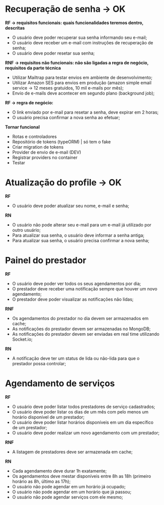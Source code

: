 # Recuperação de senha -> OK
**RF -> requisitos funcionais: quais funcionalidades teremos dentro, descritas**
- O usuário deve poder recuperar sua senha informando seu e-mail;
- O usuário deve  receber um e-mail com instruções de recuperação de senha;
- O usuário deve poder resetar sua senha;

**RNF -> requisitos não funcionais: não são ligadas a regra de negócio, requisitos da parte técnica**
- Utilizar Mailtrap para testar envios em ambiente de desenvolvimento;
- Utilizar Amazon SES para envios em produção (amazon simple email service -> 12 meses gratuidos, 10 mil e-mails por mês);
- Envio de e-mails deve acontecer em segundo plano (background job);

**RF -> regra de negócio:**
- O link enviado por e-mail para resetar a senha, deve expirar em 2 horas;
- O usuário precisa confirmar a nova senha ao efetuar;

**Tornar funcional**
- Rotas e controladores
- Repositório de tokens (typeORM) | só tem o fake
- Criar migration de tokens
- Provider de envio de e-mail (DEV)
- Registrar providers no container
- Testar

# Atualização do profile -> OK
**RF**
- O usuário deve poder atualizar seu nome, e-mail e senha;

**RN**
- O usuário não pode alterar seu e-mail para um e-mail já utilizado por outro usuário;
- Para atualizar sua senha, o usuário deve informar a senha antiga;
- Para atualizar sua senha, o usuário precisa confirmar a nova senha;

# Painel do prestador
**RF**
- O usuário deve poder ver todos os seus agendamentos por dia;
- O prestador deve receber uma notificação sempre que houver um novo agendamento;
- O prestador deve poder visualizar as notificações não lidas;

**RNF**
- Os agendamentos do prestador no dia devem ser armazenados em cache;
- As notificações do prestador devem ser armazenadas no MongoDB;
- As notificações do prestador devem ser enviadas em real time utilizando Socket.io;

**RN**
- A notificação deve ter um status de lida ou não-lida para que o prestador possa controlar;

# Agendamento de serviços
**RF**
- O usuário deve poder listar todos prestadores de serviço cadastrados;
- O usuário deve poder listar os dias de um mês com pelo menos um horário disponível de um prestador;
- O usuário deve poder listar horários disponíveis em um dia específico de um prestador;
- O usuário deve poder realizar um novo agendamento com um prestador;

**RNF**
- A listagem de prestadores deve ser armazenada em cache;

**RN**
- Cada agendamento deve durar 1h exatamente;
- Os agendamentos deve mestar disponíveis entre 8h as 18h (primeiro horário as 8h, último as 17h);
- O usuário não pode agendar em um horário já ocupado;
- O usuário não pode agendar em um horário que já passou;
- O usuário não pode agendar serviços com ele mesmo;